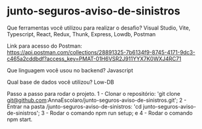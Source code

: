 # junto-seguros-aviso-de-sinistros

Que ferramentas você utilizou para realizar o desafio?
Visual Studio, Vite, Typescript, React, Redux, Thunk, Express, Lowdb, Postman

Link para acesso do Postman: https://api.postman.com/collections/28891325-7b6134f9-8745-4171-9dc3-c465a2cddbdf?access_key=PMAT-01H6VSR2J911YYX7K0WXJ4RC71


Que linguagem você usou no backend?
Javascript


Qual base de dados você utilizou?
Low-DB


Passo a passo para rodar o projeto.
1 - Clonar o repositório: 'git clone git@github.com:AnnaEscolaro/junto-seguros-aviso-de-sinistros.git';
2 - Entrar na pasta /junto-seguros-aviso-de-sinistros: 'cd junto-seguros-aviso-de-sinistros';
3 - Rodar o comando npm run setup; e
4 - Rodar o comando npm start.
